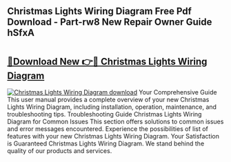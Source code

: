 ## Christmas Lights Wiring Diagram Free Pdf Download - Part-rw8 New Repair Owner Guide hSfxA

# <h2><a href="http://dfj9ba.blite.top/?on=Christmas+Lights+Wiring+Diagram">🔗Download New 👉🔴 Christmas Lights Wiring Diagram</a></h2>

[![Christmas Lights Wiring Diagram download](https://i.imgur.com/lujVjoI.png)](http://dfj9ba.blite.top/?on=Christmas+Lights+Wiring+Diagram)
Your Comprehensive Guide This user manual provides a complete overview of your new Christmas Lights Wiring Diagram, including installation, operation, maintenance, and troubleshooting tips. Troubleshooting Guide Christmas Lights Wiring Diagram for Common Issues This section offers solutions to common issues and error messages encountered. Experience the possibilities of list of features with your new Christmas Lights Wiring Diagram. Your Satisfaction is Guaranteed Christmas Lights Wiring Diagram. We stand behind the quality of our products and services.
